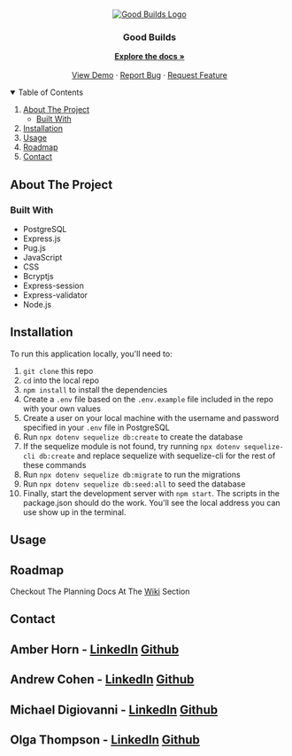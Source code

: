 <!-- PROJECT LOGO -->
<br />
<p align="center">
  <a href="https://github.com/andrewscohen/2020-Oct-GoodBuilds">
    <img src="https://user-images.githubusercontent.com/67562159/113816101-4c611a80-9742-11eb-9c9f-61687fb8c89b.png" alt="Good Builds Logo">
  </a>

  <h3 align="center">Good Builds</h3>

  <p align="center">
    <a href="https://github.com/andrewscohen/2020-Oct-GoodBuilds/wiki"><strong>Explore the docs »</strong></a>
    <br />
    <br />
    <a href="https://goodbuilds1.herokuapp.com/">View Demo</a>
    ·
    <a href="https://github.com/andrewscohen/2020-Oct-GoodBuilds/issues">Report Bug</a>
    ·
    <a href="https://github.com/andrewscohen/2020-Oct-GoodBuilds/issues">Request Feature</a>
  </p>
</p>



<!-- TABLE OF CONTENTS -->
<details open="open">
  <summary>Table of Contents</summary>
  <ol>
    <li>
      <a href="#about-the-project">About The Project</a>
      <ul>
        <li><a href="#built-with">Built With</a></li>
      </ul>
    </li>
    <li><a href="#installation">Installation</a></li>
    <li><a href="#usage">Usage</a></li>
    <li><a href="#roadmap">Roadmap</a></li>
    <li><a href="#contact">Contact</a></li>
  </ol>
</details>



<!-- ABOUT THE PROJECT -->
## About The Project

### Built With
- PostgreSQL
- Express.js
- Pug.js
- JavaScript
- CSS
- Bcryptjs
- Express-session
- Express-validator
- Node.js

<!-- GETTING STARTED -->
## Installation

To run this application locally, you'll need to:

1. `git clone` this repo
2. `cd` into the local repo
3. `npm install` to install the dependencies
4. Create a `.env` file based on the `.env.example` file included in the repo with your own values
5. Create a user on your local machine with the username and password specified in your `.env` file in PostgreSQL
6. Run `npx dotenv sequelize db:create` to create the database
7. If the sequelize module is not found, try running `npx dotenv sequelize-cli db:create` and replace sequelize with sequelize-cli for the rest of these commands
8. Run `npx dotenv sequelize db:migrate` to run the migrations
9. Run `npx dotenv sequelize db:seed:all` to seed the database
10. Finally, start the development server with `npm start`. The scripts in the package.json should do the work. You'll see the local address you can use show up in the terminal.

<!-- USAGE EXAMPLES -->
## Usage

<!-- ROADMAP -->
## Roadmap

Checkout The Planning Docs At The [Wiki](https://github.com/andrewscohen/2020-Oct-GoodBuilds/wiki) Section


<!-- CONTACT -->
## Contact

Amber Horn - [LinkedIn](https://www.linkedin.com/in/amberjolie/) [Github](https://github.com/AmberJolieH)
---
Andrew Cohen - [LinkedIn](https://www.linkedin.com/in/mrandrewcohen/) [Github](https://github.com/andrewscohen)
---
Michael Digiovanni - [LinkedIn](https://www.linkedin.com/in/michael-digiovanni-292ab464/) [Github](https://github.com/midigi)
---
Olga Thompson - [LinkedIn](https://www.linkedin.com/in/olga-thompson-35937515a/) [Github](https://github.com/clarion22)
---
